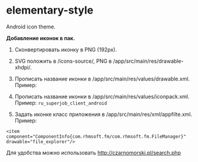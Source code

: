 # elementary-style
Android icon theme.

<b>Добавление иконок в пак.</b>

1. Сконвертировать иконку в PNG (192px).

2. SVG положить в /icons-source/, PNG в /app/src/main/res/drawable-xhdpi/.

3. Прописать название иконки в /app/src/main/res/values/drawable.xml.
Пример:
<code><item drawable="ru_superjob_client_android"/></code>

4. Прописать название иконки в /app/src/main/res/values/iconpack.xml.
Пример:
<code><item>ru_superjob_client_android</item></code>

5. Задать иконке класс приложения в /app/src/main/res/xml/appfilte.xml.
Пример:

<!-- File Explorer -->
    <item component="ComponentInfo{com.rhmsoft.fm/com.rhmsoft.fm.FileManager}" drawable="file_explorer"/>

Для удобства можно использовать http://czarnomorski.pl/search.php


